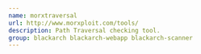 ```yaml
---
name: morxtraversal
url: http://www.morxploit.com/tools/
description: Path Traversal checking tool.
group: blackarch blackarch-webapp blackarch-scanner
---
```

